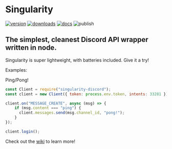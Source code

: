 # Singularity

<a href="https://www.npmjs.com/package/singularity-discord"><img src="https://img.shields.io/npm/v/singularity-discord?style=flat&color=red&logo=npm&logoColor=white" alt="version" /></a>
<a href="https://www.npmjs.com/package/singularity-discord"><img src="https://img.shields.io/npm/dt/singularity-discord?style=flat&logo=docusign&logoColor=white" alt="downloads" /></a>
<a href="https://github.com/polish-penguin-dev/Singularity/wiki"><img src="https://img.shields.io/badge/docs-noscord?color=purple&logo=gitbook&logoColor=white" alt="docs" /></a>
<img src="https://github.com/polish-penguin-dev/Singularity/actions/workflows/publish.yml/badge.svg" alt="publish">

## The simplest, cleanest Discord API wrapper written in node.

Singularity is super lightweight, with batteries included. Give it a try!

Examples:

Ping/Pong!

```js
const Client = require("singularity-discord");
const client = new Client({ token: process.env.token, intents: 33281 });

client.on("MESSAGE_CREATE", async (msg) => {
    if (msg.content === "ping") {
      client.messages.send(msg.channel_id, "pong!");
    }
});

client.login();
```

Check out the [wiki](https://github.com/polish-penguin-dev/Singularity/wiki) to learn more!
